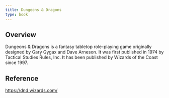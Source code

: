 ```yaml
---
title: Dungeons & Dragons
type: book
---
```


## Overview

Dungeons & Dragons is a fantasy tabletop role-playing game originally designed by Gary Gygax and Dave Arneson. It was first published in 1974 by Tactical Studies Rules, Inc. It has been published by Wizards of the Coast since 1997.

## Reference

https://dnd.wizards.com/
